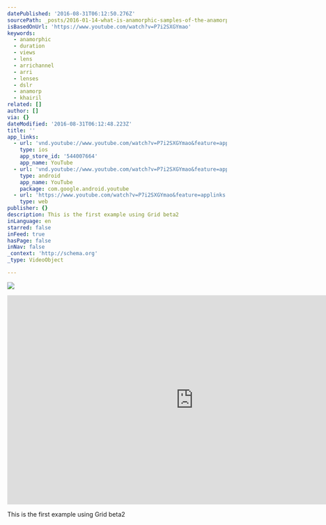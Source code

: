 ```yaml
---
datePublished: '2016-08-31T06:12:50.276Z'
sourcePath: _posts/2016-01-14-what-is-anamorphic-samples-of-the-anamorphic-look.md
isBasedOnUrl: 'https://www.youtube.com/watch?v=P7i2SXGYmao'
keywords:
  - anamorphic
  - duration
  - views
  - lens
  - arrichannel
  - arri
  - lenses
  - dslr
  - anamorp
  - khairil
related: []
author: []
via: {}
dateModified: '2016-08-31T06:12:48.223Z'
title: ''
app_links:
  - url: 'vnd.youtube://www.youtube.com/watch?v=P7i2SXGYmao&feature=applinks'
    type: ios
    app_store_id: '544007664'
    app_name: YouTube
  - url: 'vnd.youtube://www.youtube.com/watch?v=P7i2SXGYmao&feature=applinks'
    type: android
    app_name: YouTube
    package: com.google.android.youtube
  - url: 'https://www.youtube.com/watch?v=P7i2SXGYmao&feature=applinks'
    type: web
publisher: {}
description: This is the first example using Grid beta2
inLanguage: en
starred: false
inFeed: true
hasPage: false
inNav: false
_context: 'http://schema.org'
_type: VideoObject

---
```

![](https://the-grid-user-content.s3-us-west-2.amazonaws.com/632281fc-dd61-41da-93fe-1c6f134969ee.jpg)

<iframe src="https://cdn.embedly.com/widgets/media.html?src=https%3A%2F%2Fwww.youtube.com%2Fembed%2FP7i2SXGYmao%3Ffeature%3Doembed&amp;url=https%3A%2F%2Fwww.youtube.com%2Fwatch%3Fv%3DP7i2SXGYmao&amp;image=https%3A%2F%2Fi.ytimg.com%2Fvi%2FP7i2SXGYmao%2Fhqdefault.jpg&amp;key=b7d04c9b404c499eba89ee7072e1c4f7&amp;type=text%2Fhtml&amp;schema=youtube" width="854" height="480" scrolling="no" frameborder="0" allowfullscreen="allowfullscreen" style=""></iframe>

This is the first example using Grid beta2